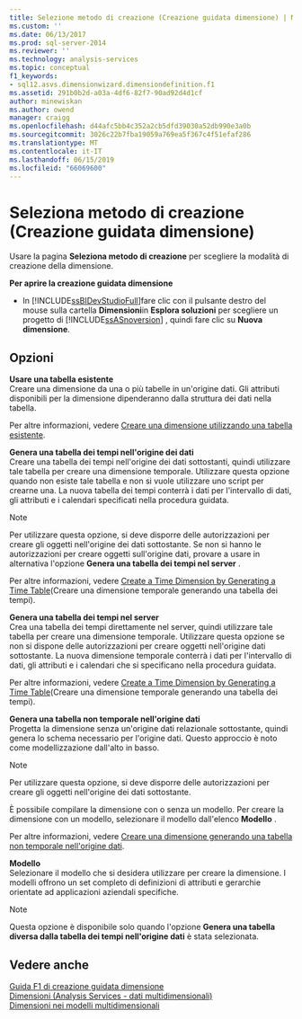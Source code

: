 ```yaml
---
title: Selezione metodo di creazione (Creazione guidata dimensione) | Microsoft Docs
ms.custom: ''
ms.date: 06/13/2017
ms.prod: sql-server-2014
ms.reviewer: ''
ms.technology: analysis-services
ms.topic: conceptual
f1_keywords:
- sql12.asvs.dimensionwizard.dimensiondefinition.f1
ms.assetid: 291b0b2d-a03a-4df6-82f7-90ad92d4d1cf
author: minewiskan
ms.author: owend
manager: craigg
ms.openlocfilehash: d44afc5bb4c352a2cb5dfd39030a52db990e3a0b
ms.sourcegitcommit: 3026c22b7fba19059a769ea5f367c4f51efaf286
ms.translationtype: MT
ms.contentlocale: it-IT
ms.lasthandoff: 06/15/2019
ms.locfileid: "66069600"
---
```

# <a name="select-creation-method-dimension-wizard"></a>Seleziona metodo di creazione (Creazione guidata dimensione)
  Usare la pagina **Seleziona metodo di creazione** per scegliere la modalità di creazione della dimensione.  
  
 **Per aprire la creazione guidata dimensione**  
  
-   In [!INCLUDE[ssBIDevStudioFull](../includes/ssbidevstudiofull-md.md)]fare clic con il pulsante destro del mouse sulla cartella **Dimensioni**in **Esplora soluzioni** per scegliere un progetto di [!INCLUDE[ssASnoversion](../includes/ssasnoversion-md.md)] , quindi fare clic su **Nuova dimensione**.  
  
## <a name="options"></a>Opzioni  
 **Usare una tabella esistente**  
 Creare una dimensione da una o più tabelle in un'origine dati. Gli attributi disponibili per la dimensione dipenderanno dalla struttura dei dati nella tabella.  
  
 Per altre informazioni, vedere [Creare una dimensione utilizzando una tabella esistente](multidimensional-models/create-a-dimension-by-using-an-existing-table.md).  
  
 **Genera una tabella dei tempi nell'origine dei dati**  
 Creare una tabella dei tempi nell'origine dei dati sottostanti, quindi utilizzare tale tabella per creare una dimensione temporale. Utilizzare questa opzione quando non esiste tale tabella e non si vuole utilizzare uno script per crearne una. La nuova tabella dei tempi conterrà i dati per l'intervallo di dati, gli attributi e i calendari specificati nella procedura guidata.  
  
> [!NOTE]  
>  Per utilizzare questa opzione, si deve disporre delle autorizzazioni per creare gli oggetti nell'origine dei dati sottostante. Se non si hanno le autorizzazioni per creare oggetti sull'origine dati, provare a usare in alternativa l'opzione **Genera una tabella dei tempi nel server** .  
  
 Per altre informazioni, vedere [Create a Time Dimension by Generating a Time Table](multidimensional-models/create-a-time-dimension-by-generating-a-time-table.md)(Creare una dimensione temporale generando una tabella dei tempi).  
  
 **Genera una tabella dei tempi nel server**  
 Crea una tabella dei tempi direttamente nel server, quindi utilizzare tale tabella per creare una dimensione temporale. Utilizzare questa opzione se non si dispone delle autorizzazioni per creare oggetti nell'origine dati sottostante. La nuova dimensione temporale conterrà i dati per l'intervallo di dati, gli attributi e i calendari che si specificano nella procedura guidata.  
  
 Per altre informazioni, vedere [Create a Time Dimension by Generating a Time Table](multidimensional-models/create-a-time-dimension-by-generating-a-time-table.md)(Creare una dimensione temporale generando una tabella dei tempi).  
  
 **Genera una tabella non temporale nell'origine dati**  
 Progetta la dimensione senza un'origine dati relazionale sottostante, quindi genera lo schema necessario per l'origine dati. Questo approccio è noto come modellizzazione dall'alto in basso.  
  
> [!NOTE]  
>  Per utilizzare questa opzione, si deve disporre delle autorizzazioni per creare gli oggetti nell'origine dei dati sottostante.  
  
 È possibile compilare la dimensione con o senza un modello. Per creare la dimensione con un modello, selezionare il modello dall'elenco **Modello** .  
  
 Per altre informazioni, vedere [Creare una dimensione generando una tabella non temporale nell'origine dati](multidimensional-models/create-a-dimension-by-generating-a-non-time-table-in-the-data-source.md).  
  
 **Modello**  
 Selezionare il modello che si desidera utilizzare per creare la dimensione. I modelli offrono un set completo di definizioni di attributi e gerarchie orientate ad applicazioni aziendali specifiche.  
  
> [!NOTE]  
>  Questa opzione è disponibile solo quando l'opzione **Genera una tabella diversa dalla tabella dei tempi nell'origine dati** è stata selezionata.  
  
## <a name="see-also"></a>Vedere anche  
 [Guida F1 di creazione guidata dimensione](dimension-wizard-f1-help.md)   
 [Dimensioni &#40;Analysis Services - dati multidimensionali&#41;](multidimensional-models-olap-logical-dimension-objects/dimensions-analysis-services-multidimensional-data.md)   
 [Dimensioni nei modelli multidimensionali](multidimensional-models/dimensions-in-multidimensional-models.md)  
  
  
